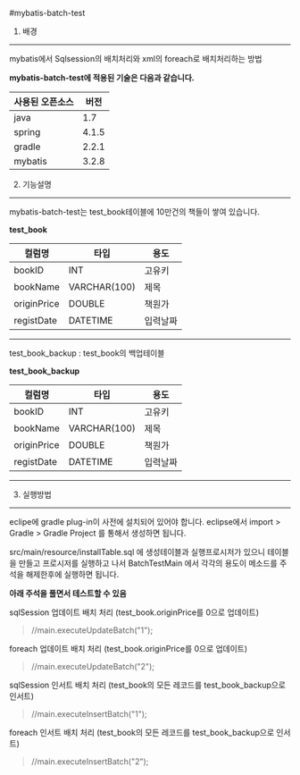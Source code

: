 #mybatis-batch-test


1. 배경
----------------------

mybatis에서 Sqlsession의 배치처리와 xml의 foreach로 배치처리하는 방법 


**mybatis-batch-test에 적용된 기술은 다음과 같습니다.**

사용된 오픈소스|버전
------------|---
java|1.7
spring|4.1.5
gradle|2.2.1
mybatis|3.2.8


2. 기능설명
-----------------
mybatis-batch-test는 test_book테이블에 10만건의 책들이 쌓여 있습니다.

**test_book**

컬럼명|타입|용도
-----|---|---
bookID|INT|고유키
bookName|VARCHAR(100)|제목
originPrice|DOUBLE|책원가
registDate|DATETIME|입력날짜
----------------

test_book_backup : test_book의 백업테이블 

**test_book_backup**

컬럼명|타입|용도
-----|---|---
bookID|INT|고유키
bookName|VARCHAR(100)|제목
originPrice|DOUBLE|책원가
registDate|DATETIME|입력날짜
----------------

3. 실행방법
----------------
eclipe에 gradle plug-in이 사전에 설치되어 있어야 합니다. 
eclipse에서 import > Gradle > Gradle Project 를 통해서 생성하면 됩니다. 

src/main/resource/installTable.sql 에 생성테이블과 실행프로시저가 있으니 테이블을 만들고 프로시저를 실행하고 나서 
BatchTestMain 에서 각각의 용도이 메소드를 주석을 해제한후에 실행하면 됩니다.

**아래 주석을 풀면서 테스트할 수 있음**

sqlSession 업데이트 배치 처리 (test_book.originPrice를 0으로 업데이트)
> //main.executeUpdateBatch("1"); 

foreach 업데이트 배치 처리 (test_book.originPrice를 0으로 업데이트)
> //main.executeUpdateBatch("2");
		
sqlSession 인서트 배치 처리 (test_book의 모든 레코드를 test_book_backup으로 인서트)
> //main.executeInsertBatch("1");
		
foreach 인서트  배치 처리 (test_book의 모든 레코드를 test_book_backup으로 인서트)
> //main.executeInsertBatch("2");

